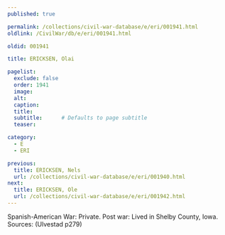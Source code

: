 ```yaml
---
published: true

permalink: /collections/civil-war-database/e/eri/001941.html
oldlink: /CivilWar/db/e/eri/001941.html

oldid: 001941

title: ERICKSEN, Olai

pagelist:
  exclude: false
  order: 1941
  image: 
  alt:
  caption:
  title:
  subtitle:      # Defaults to page subtitle
  teaser:

category: 
  - E 
  - ERI

previous:
  title: ERICKSEN, Nels
  url: /collections/civil-war-database/e/eri/001940.html  
next:
  title: ERICKSEN, Ole
  url: /collections/civil-war-database/e/eri/001942.html   
---
```

Spanish-American War: Private. Post war: Lived in Shelby County, Iowa. Sources: (Ulvestad p279)
